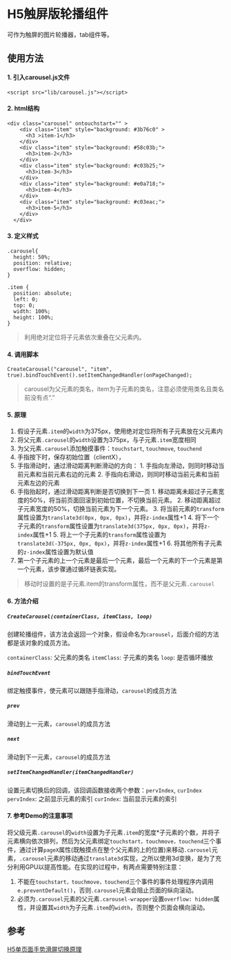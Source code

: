 # H5触屏版轮播组件

可作为触屏的图片轮播器，tab组件等。

## 使用方法

#### 1. 引入carousel.js文件
```
<script src="lib/carousel.js"></script>
```
  
#### 2. html结构
```
<div class="carousel" ontouchstart="" >
    <div class="item" style="background: #3b76c0" >
      <h3 >item-1</h3>
    </div>
    <div class="item" style="background: #58c03b;">
      <h3>item-2</h3>
    </div>
    <div class="item" style="background: #c03b25;">
      <h3>item-3</h3>
    </div>
    <div class="item" style="background: #e0a718;">
      <h3>item-4</h3>
    </div>
    <div class="item" style="background: #c03eac;">
      <h3>item-5</h3>
    </div>
  </div>
```

#### 3. 定义样式
```
.carousel{
  height: 50%;
  position: relative;
  overflow: hidden;
}

.item {
  position: absolute;
  left: 0;
  top: 0;
  width: 100%;
  height: 100%;
}
```
  
>利用绝对定位将子元素依次重叠在父元素内。
  
#### 4. 调用脚本
```
CreateCarousel("carousel", "item", true).bindTouchEvent().setItemChangedHandler(onPageChanged);
```

>carousel为父元素的类名，item为子元素的类名，注意必须使用类名且类名前没有点“.”

#### 5. 原理
  1. 假设子元素`.item`的`width`为375px，使用绝对定位将所有子元素放在父元素内
  2. 将父元素`.carousel`的`width`设置为375px，与子元素`.item`宽度相同
  3. 为父元素`.carousel`添加触摸事件：`touchstart`, `touchmove`, `touchend`
  4. 手指按下时，保存初始位置（clientX），
  5. 手指滑动时，通过滑动距离判断滑动的方向：
    1. 手指向左滑动，则同时移动当前元素和当前元素右边的元素
    2. 手指向右滑动，则同时移动当前元素和当前元素左边的元素
  6. 手指抬起时，通过滑动距离判断是否切换到下一页
    1. 移动距离未超过子元素宽度的50%，将当前页面回滚到初始位置，不切换当前元素。
    2. 移动距离超过子元素宽度的50%，切换当前元素为下一个元素。
    3. 将当前元素的`transform`属性设置为`translate3d(0px, 0px, 0px)`，并将`z-index`属性+1
    4. 将下一个子元素的`transform`属性设置为`translate3d(375px, 0px, 0px)`，并将`z-index`属性+1
    5. 将上一个子元素的`transform`属性设置为`translate3d(-375px, 0px, 0px)`，并将`z-index`属性+1
    6. 将其他所有子元素的`z-index`属性设置为默认值
  7. 第一个子元素的上一个元素是最后一个元素，最后一个元素的下一个元素是第一个元素，该步骤通过循环链表实现。

>移动时设置的是子元素.item的transform属性，而不是父元素`.carousel`

#### 6. 方法介绍

##### `CreateCarousel(containerClass, itemClass, loop)`
创建轮播组件，该方法会返回一个对象，假设命名为`carousel`，后面介绍的方法都是该对象的成员方法。 

`containerClass`: 父元素的类名 
`itemClass`: 子元素的类名 
`loop`: 是否循环播放 

##### `bindTouchEvent`
绑定触摸事件，使元素可以跟随手指滑动，`carousel`的成员方法

##### `prev`
滑动到上一元素，`carousel`的成员方法

##### `next`
滑动到下一元素，`carousel`的成员方法

##### `setItemChangedHandler(itemChangedHandler)`
设置元素切换后的回调，该回调函数接收两个参数：`pervIndex`, `curIndex` 
`pervIndex`: 之前显示元素的索引 
`curIndex`:  当前显示元素的索引 
  
#### 7. 参考Demo的注意事项
将父级元素`.carousel`的`width`设置为子元素`.item`的宽度*子元素的个数，并将子元素横向依次排列，然后为父元素绑定`touchstart，touchmove，touchend`三个事件，通过计算`pageX`属性(既触摸点在整个父元素的上的位置)来移动`.carousel`元素，`.carousel`元素的移动通过`translate3d`实现，之所以使用3d变换，是为了充分利用GPU以提高性能。在实现的过程中，有两点需要特别注意：
  1. 不能在`touchstart，touchmove，touchend`三个事件的事件处理程序内调用`e.preventDefault()`，否则`.carousel`元素会阻止页面的纵向滚动。
  2. 必须为`.carousel`元素的父元素`.carousel-wrapper`设置`overflow: hidden`属性，并设置其`width`为子元素`.item`的`width`，否则整个页面会横向滚动。

## 参考
[H5单页面手势滑屏切换原理](http://www.cnblogs.com/onepixel/p/5300445.html?hmsr=toutiao.io&utm_medium=toutiao.io&utm_source=toutiao.io)
